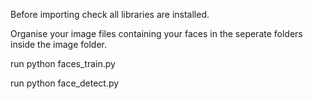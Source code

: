 Before importing check all libraries are installed.

Organise your image files containing your faces in the seperate folders inside the image folder.

run python faces_train.py

run python face_detect.py


